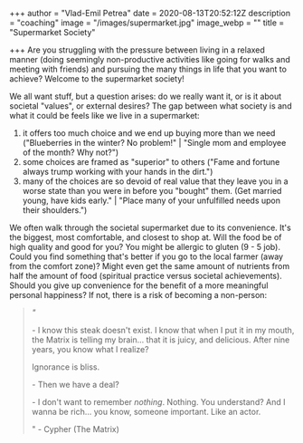 +++
author = "Vlad-Emil Petrea"
date = 2020-08-13T20:52:12Z
description = "coaching"
image = "/images/supermarket.jpg"
image_webp = ""
title = "Supermarket Society"

+++
Are you struggling with the pressure between living in a  relaxed manner (doing seemingly non-productive activities like going for walks and meeting with friends) and pursuing the many things in life that you want to achieve? Welcome to the supermarket society!

We all want stuff, but a question arises: do we really want it, or is it about societal "values", or external desires? The gap between what society is and what it could be feels like we live in a supermarket:

1. it offers too much choice and we end up buying more than we need ("Blueberries in the winter? No problem!" | "Single mom and employee of the month? Why not?")
2. some choices are framed as "superior" to others ("Fame and fortune always trump working with your hands in the dirt.")
3. many of the choices are so devoid of real value that they leave you in a worse state than you were in before you "bought" them. (Get married young, have kids early." | "Place many of your unfulfilled needs upon their shoulders.")

We often walk through the societal supermarket due to its convenience. It's the biggest, most comfortable, and closest to shop at. Will the food be of high quality and good for you? You might be allergic to gluten (9 - 5 job). Could you find something that's better if you go to the local farmer (away from the comfort zone)? Might even get the same amount of nutrients from half the amount of  food (spiritual practice versus societal achievements). Should you give up convenience for the benefit of a more meaningful personal happiness? If not, there is a risk of becoming a non-person:

> _"_
>
> \- I know this steak doesn't exist. I know that when I put it in my mouth, the Matrix is telling my brain... that it is juicy, and delicious. After nine years, you know what I realize?
>
> Ignorance is bliss.
>
> \- Then we have a deal?
>
> \- I don't want to remember _nothing_. Nothing. You understand? And I wanna be rich... you know, someone important. Like an actor.
>
> " - Cypher (The Matrix)